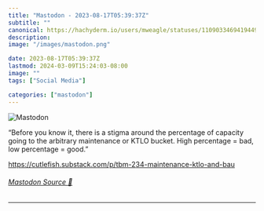 ```yaml
---
title: "Mastodon - 2023-08-17T05:39:37Z"
subtitle: ""
canonical: https://hachyderm.io/users/mweagle/statuses/110903346941944964
description:
image: "/images/mastodon.png"

date: 2023-08-17T05:39:37Z
lastmod: 2024-03-09T15:24:03-08:00
image: ""
tags: ["Social Media"]

categories: ["mastodon"]
---
```

![Mastodon](/images/mastodon.png)

<p>“Before you know it, there is a stigma around the percentage of capacity going to the arbitrary maintenance or KTLO bucket. High percentage = bad, low percentage = good.”</p><p><a href="https://cutlefish.substack.com/p/tbm-234-maintenance-ktlo-and-bau" target="_blank" rel="nofollow noopener noreferrer" translate="no"><span class="invisible">https://</span><span class="ellipsis">cutlefish.substack.com/p/tbm-2</span><span class="invisible">34-maintenance-ktlo-and-bau</span></a></p>


###### [Mastodon Source 🐘](https://hachyderm.io/@mweagle/110903346941944964)

___
